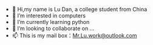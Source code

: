 - 👋 Hi,my name is Lu Dan, a college student from China
- 👀 I’m interested in computers
- 🌱 I’m currently learning python
- 💞️ I’m looking to collaborate on ...
- 📫 This is my mail box：Mr.Lu.work@outlook.com
<!---
GitLoveforever/GitLoveforever is a ✨ special ✨ repository because its `README.md` (this file) appears on your GitHub profile.
You can click the Preview link to take a look at your changes.
--->

